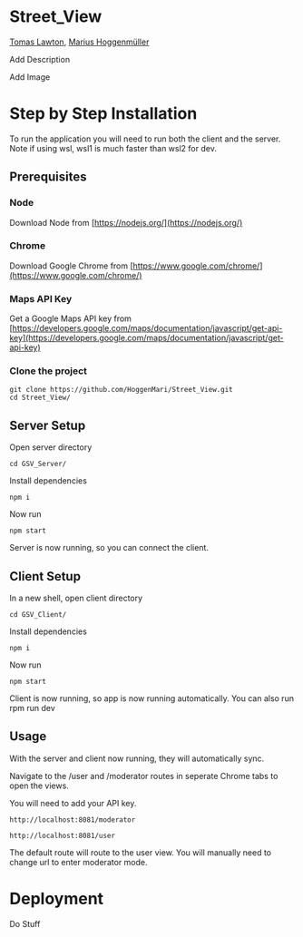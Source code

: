 # Street_View

[Tomas Lawton](tomaslawton.netlify.app), [Marius Hoggenmüller](https://marius.hoggenmueller.com/)

Add Description

Add Image

# Step by Step Installation

To run the application you will need to run both the client and the server. Note if using wsl, wsl1 is much faster than wsl2 for dev.

## Prerequisites

### Node
Download Node from [https://nodejs.org/](https://nodejs.org/)

### Chrome
Download Google Chrome from [https://www.google.com/chrome/](https://www.google.com/chrome/)

### Maps API Key
Get a Google Maps API key from [https://developers.google.com/maps/documentation/javascript/get-api-key](https://developers.google.com/maps/documentation/javascript/get-api-key)

### Clone the project

```
git clone https://github.com/HoggenMari/Street_View.git
cd Street_View/
```

## Server Setup
Open server directory 
```
cd GSV_Server/
```
Install dependencies 
```
npm i
```
Now run
```
npm start
```
Server is now running, so you can connect the client.


## Client Setup
In a new shell, open client directory 
```
cd GSV_Client/
```
Install dependencies 
```
npm i
```
Now run
```
npm start
```
Client is now running, so app is now running automatically. You can also run rpm run dev

## Usage
With the server and client now running, they will automatically sync. 

Navigate to the /user and /moderator routes in seperate Chrome tabs to open the views. 

You will need to add your API key.

```
http://localhost:8081/moderator
```
```
http://localhost:8081/user
```

The default route will route to the user view. You will manually need to change url to enter moderator mode.

# Deployment

Do Stuff

